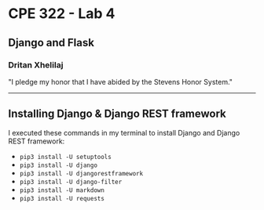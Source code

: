 # CPE 322 - Lab 4
## Django and Flask
### Dritan Xhelilaj </br>
"I pledge my honor that I have abided by the Stevens Honor System."

---
## Installing Django & Django REST framework
I executed these commands in my terminal to install Django and Django REST framework:
- `pip3 install -U setuptools`
- `pip3 install -U django`
- `pip3 install -U djangorestframework`
- `pip3 install -U django-filter`
- `pip3 install -U markdown`
- `pip3 install -U requests`

